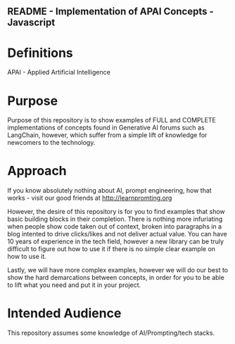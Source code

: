 ## README - Implementation of APAI Concepts - Javascript

# Definitions

APAI - Applied Artificial Intelligence

# Purpose

Purpose of this repository is to show examples of FULL and COMPLETE implementations of concepts found in Generative AI forums such as LangChain, however, which suffer from a simple lift of knowledge for newcomers to the technology.

# Approach

If you know absolutely nothing about AI, prompt engineering, how that works - visit our good friends at http://learnpromting.org

However, the desire of this repository is for you to find examples that show basic building blocks in their completion. There is nothing more infuriating when people show code taken out of context, broken into paragraphs in a blog intented to drive clicks/likes and not deliver actual value.
You can have 10 years of experience in the tech field, however a new library can be truly difficult to figure out how to use it if there is no simple clear example on how to use it.

Lastly, we will have more complex examples, however we will do our best to show the hard demarcations between concepts, in order for you to be able to lift what you need and put it in your project.

# Intended Audience

This repository assumes some knowledge of AI/Prompting/tech stacks.

